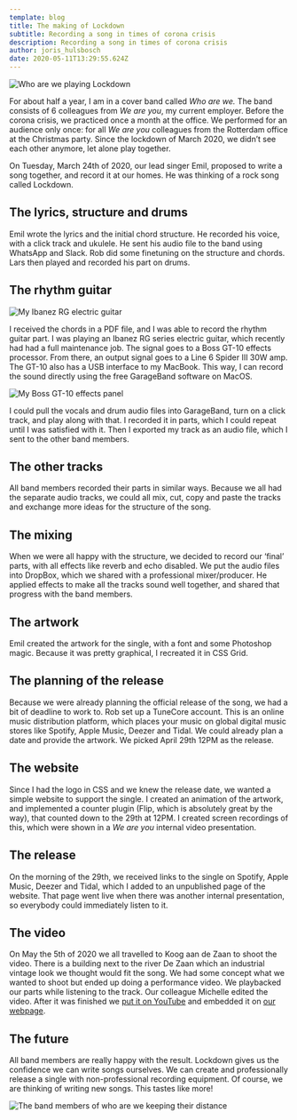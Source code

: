 ```yaml
---
template: blog
title: The making of Lockdown
subtitle: Recording a song in times of corona crisis
description: Recording a song in times of corona crisis
author: joris_hulsbosch
date: 2020-05-11T13:29:55.624Z
---
```

![Who are we playing Lockdown](blog/Who_are_we_-_Lockdown-8-1.jpg)

For about half a year, I am in a cover band called *Who are we.* The band consists of 6 colleagues from *We are you*, my current employer. Before the corona crisis, we practiced once a month at the office. We performed for an audience only once: for all *We are you* colleagues from the Rotterdam office at the Christmas party. Since the lockdown of March 2020, we didn’t see each other anymore, let alone play together.

On Tuesday, March 24th of 2020, our lead singer Emil, proposed to write a song together, and record it at our homes. He was thinking of a rock song called Lockdown.

## The lyrics, structure and drums

Emil wrote the lyrics and the initial chord structure. He recorded his voice, with a click track and ukulele. He sent his audio file to the band using WhatsApp and Slack. Rob did some finetuning on the structure and chords. Lars then played and recorded his part on drums.

## The rhythm guitar

![My Ibanez RG electric guitar](blog/DSCN6938.jpg)

I received the chords in a PDF file, and I was able to record the rhythm guitar part. I was playing an Ibanez RG series electric guitar, which recently had had a full maintenance job. The signal goes to a Boss GT-10 effects processor. From there, an output signal goes to a Line 6 Spider III 30W amp. The GT-10 also has a USB interface to my MacBook. This way, I can record the sound directly using the free GarageBand software on MacOS.

![My Boss GT-10 effects panel](blog/DSCN6937.jpg)

I could pull the vocals and drum audio files into GarageBand, turn on a click track, and play along with that. I recorded it in parts, which I could repeat until I was satisfied with it. Then I exported my track as an audio file, which I sent to the other band members.

## The other tracks

All band members recorded their parts in similar ways. Because we all had the separate audio tracks, we could all mix, cut, copy and paste the tracks and exchange more ideas for the structure of the song.

## The mixing

When we were all happy with the structure, we decided to record our ‘final’ parts, with all effects like reverb and echo disabled. We put the audio files into DropBox, which we shared with a professional mixer/producer. He applied effects to make all the tracks sound well together, and shared that progress with the band members.

## The artwork

Emil created the artwork for the single, with a font and some Photoshop magic. Because it was pretty graphical, I recreated it in CSS Grid.

## The planning of the release

Because we were already planning the official release of the song, we had a bit of deadline to work to. Rob set up a TuneCore account. This is an online music distribution platform, which places your music on global digital music stores like Spotify, Apple Music, Deezer and Tidal. We could already plan a date and provide the artwork. We picked April 29th 12PM as the release.

## The website

Since I had the logo in CSS and we knew the release date, we wanted a simple website to support the single. I created an animation of the artwork, and implemented a counter plugin (Flip, which is absolutely great by the way), that counted down to the 29th at 12PM. I created screen recordings of this, which were shown in a *We are you* internal video presentation.

## The release

On the morning of the 29th, we received links to the single on Spotify, Apple Music, Deezer and Tidal, which I added to an unpublished page of the website. That page went live when there was another internal presentation, so everybody could immediately listen to it.

## The video

On May the 5th of 2020 we all travelled to Koog aan de Zaan to shoot the video. There is a building next to the river De Zaan which an industrial vintage look we thought would fit the song. We had some concept what we wanted to shoot but ended up doing a performance video. We playbacked our parts while listening to the track. Our colleague Michelle edited the video. After it was finished we [put it on YouTube](https://www.youtube.com/watch?v=QgVlsfeyhus) and embedded it on [our webpage](https://www.whoarewe.nl/).

## The future

All band members are really happy with the result. Lockdown gives us the confidence we can write songs ourselves. We can create and professionally release a single with non-professional recording equipment. Of course, we are thinking of writing new songs. This tastes like more!

![The band members of who are we keeping their distance](blog/Who_are_we_-_Lockdown-_buiten.jpg)
